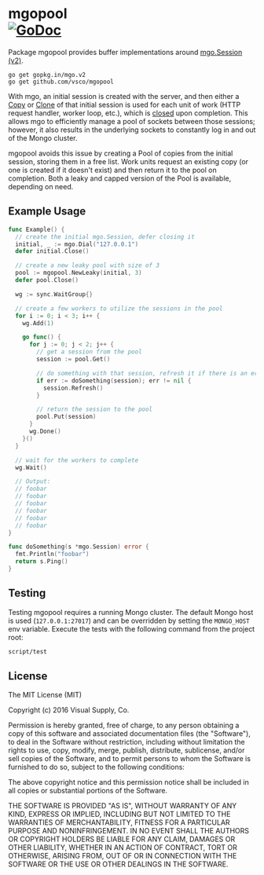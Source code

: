 # mgopool<br> [![GoDoc](https://godoc.org/github.com/vsco/mgopool?status.svg)](https://godoc.org/github.com/vsco/mgopool)

Package mgopool provides buffer implementations around [mgo.Session (v2)][mgo].

```
go get gopkg.in/mgo.v2
go get github.com/vsco/mgopool
```

With mgo, an initial session is created with the server, and then either a [Copy][Session.Copy] or [Clone][Session.Clone]
of that initial session is used for each unit of work (HTTP request handler, worker loop, etc.), which is
[closed][Session.Close] upon completion. This allows mgo to efficiently manage a pool of sockets between those sessions;
however, it also results in the underlying sockets to constantly log in and out of the Mongo cluster.

mgopool avoids this issue by creating a Pool of copies from the initial session, storing them in a free list. Work units
request an existing copy (or one is created if it doesn't exist) and then return it to the pool on completion. Both a
leaky and capped version of the Pool is available, depending on need.

## Example Usage

```go
func Example() {
  // create the initial mgo.Session, defer closing it
  initial, _ := mgo.Dial("127.0.0.1")
  defer initial.Close()

  // create a new leaky pool with size of 3
  pool := mgopool.NewLeaky(initial, 3)
  defer pool.Close()

  wg := sync.WaitGroup{}

  // create a few workers to utilize the sessions in the pool
  for i := 0; i < 3; i++ {
    wg.Add(1)

    go func() {
      for j := 0; j < 2; j++ {
        // get a session from the pool
        session := pool.Get()

        // do something with that session, refresh it if there is an error
        if err := doSomething(session); err != nil {
          session.Refresh()
        }

        // return the session to the pool
        pool.Put(session)
      }
      wg.Done()
    }()
  }

  // wait for the workers to complete
  wg.Wait()

  // Output:
  // foobar
  // foobar
  // foobar
  // foobar
  // foobar
  // foobar
}

func doSomething(s *mgo.Session) error {
  fmt.Println("foobar")
  return s.Ping()
}
```

[mgo]:           https://godoc.org/gopkg.in/mgo.v2
[Session.Copy]:  https://godoc.org/gopkg.in/mgo.v2#Session.Copy
[Session.Clone]: https://godoc.org/gopkg.in/mgo.v2#Session.Clone
[Session.Close]: https://godoc.org/gopkg.in/mgo.v2#Session.Close

## Testing

Testing mgopool requires a running Mongo cluster. The default Mongo host is used (`127.0.0.1:27017`) and
can be overridden by setting the `MONGO_HOST` env variable. Execute the tests with the following command from the project root:

```sh
script/test
```

## License

The MIT License (MIT)

Copyright (c) 2016 Visual Supply, Co.

Permission is hereby granted, free of charge, to any person obtaining a copy of this software and associated documentation files (the "Software"), to deal in the Software without restriction, including without limitation the rights to use, copy, modify, merge, publish, distribute, sublicense, and/or sell copies of the Software, and to permit persons to whom the Software is furnished to do so, subject to the following conditions:

The above copyright notice and this permission notice shall be included in all copies or substantial portions of the Software.

THE SOFTWARE IS PROVIDED "AS IS", WITHOUT WARRANTY OF ANY KIND, EXPRESS OR IMPLIED, INCLUDING BUT NOT LIMITED TO THE WARRANTIES OF MERCHANTABILITY, FITNESS FOR A PARTICULAR PURPOSE AND NONINFRINGEMENT. IN NO EVENT SHALL THE AUTHORS OR COPYRIGHT HOLDERS BE LIABLE FOR ANY CLAIM, DAMAGES OR OTHER LIABILITY, WHETHER IN AN ACTION OF CONTRACT, TORT OR OTHERWISE, ARISING FROM, OUT OF OR IN CONNECTION WITH THE SOFTWARE OR THE USE OR OTHER DEALINGS IN THE SOFTWARE.
